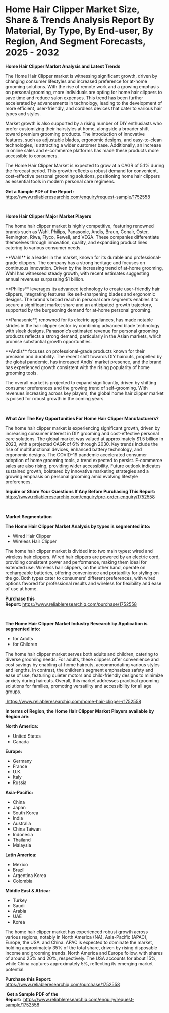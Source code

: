 <p><h1>Home Hair Clipper Market Size, Share & Trends Analysis Report By Material, By Type, By End-user, By Region, And Segment Forecasts, 2025 - 2032</h1></p><p><strong>Home Hair Clipper Market Analysis and Latest Trends</strong></p>
<p><p>The Home Hair Clipper market is witnessing significant growth, driven by changing consumer lifestyles and increased preference for at-home grooming solutions. With the rise of remote work and a growing emphasis on personal grooming, more individuals are opting for home hair clippers to save time and reduce salon expenses. This trend has been further accelerated by advancements in technology, leading to the development of more efficient, user-friendly, and cordless devices that cater to various hair types and styles.</p><p>Market growth is also supported by a rising number of DIY enthusiasts who prefer customizing their hairstyles at home, alongside a broader shift toward premium grooming products. The introduction of innovative features, such as adjustable blades, ergonomic designs, and easy-to-clean technologies, is attracting a wider customer base. Additionally, an increase in online sales and e-commerce platforms has made these products more accessible to consumers.</p><p>The Home Hair Clipper Market is expected to grow at a CAGR of 5.1% during the forecast period. This growth reflects a robust demand for convenient, cost-effective personal grooming solutions, positioning home hair clippers as essential tools in modern personal care regimens.</p></p>
<p><strong>Get a Sample PDF of the Report:&nbsp;</strong> <a href="https://www.reliableresearchiq.com/enquiry/request-sample/1752558?utm_campaign=2822&utm_medium=2&utm_source=Github&utm_content=ia&utm_term=17042025&utm_id=home-hair-clipper">https://www.reliableresearchiq.com/enquiry/request-sample/1752558</a></p>
<p>&nbsp;</p>
<p><strong>Home Hair Clipper Major Market Players</strong></p>
<p><p>The home hair clipper market is highly competitive, featuring renowned brands such as Wahl, Philips, Panasonic, Andis, Braun, Conair, Oster, Remington, Riwa, Flyco, Rewell, and VEGA. These companies differentiate themselves through innovation, quality, and expanding product lines catering to various consumer needs.</p><p>**Wahl** is a leader in the market, known for its durable and professional-grade clippers. The company has a strong heritage and focuses on continuous innovation. Driven by the increasing trend of at-home grooming, Wahl has witnessed steady growth, with recent estimates suggesting annual revenues surpassing $1 billion.</p><p>**Philips** leverages its advanced technology to create user-friendly hair clippers, integrating features like self-sharpening blades and ergonomic designs. The brand's broad reach in personal care segments enables it to secure a significant market share and an anticipated growth trajectory, supported by the burgeoning demand for at-home personal grooming.</p><p>**Panasonic**, renowned for its electric appliances, has made notable strides in the hair clipper sector by combining advanced blade technology with sleek designs. Panasonic’s estimated revenue for personal grooming products reflects a strong demand, particularly in the Asian markets, which promise substantial growth opportunities.</p><p>**Andis** focuses on professional-grade products known for their precision and durability. The recent shift towards DIY haircuts, propelled by the global pandemic, has increased Andis' market presence, and the brand has experienced growth consistent with the rising popularity of home grooming tools.</p><p>The overall market is projected to expand significantly, driven by shifting consumer preferences and the growing trend of self-grooming. With revenues increasing across key players, the global home hair clipper market is poised for robust growth in the coming years.</p></p>
<p>&nbsp;</p>
<p><strong>What Are The Key Opportunities For Home Hair Clipper Manufacturers?</strong></p>
<p><p>The home hair clipper market is experiencing significant growth, driven by increasing consumer interest in DIY grooming and cost-effective personal care solutions. The global market was valued at approximately $1.5 billion in 2023, with a projected CAGR of 6% through 2030. Key trends include the rise of multifunctional devices, enhanced battery technology, and ergonomic designs. The COVID-19 pandemic accelerated consumer adoption of home grooming tools, a trend expected to persist. E-commerce sales are also rising, providing wider accessibility. Future outlook indicates sustained growth, bolstered by innovative marketing strategies and a growing emphasis on personal grooming amid evolving lifestyle preferences.</p></p>
<p><strong>Inquire or Share Your Questions If Any Before Purchasing This Report:</strong> <a href="https://www.reliableresearchiq.com/enquiry/pre-order-enquiry/1752558?utm_campaign=2822&utm_medium=2&utm_source=Github&utm_content=ia&utm_term=17042025&utm_id=home-hair-clipper">https://www.reliableresearchiq.com/enquiry/pre-order-enquiry/1752558</a></p>
<p>&nbsp;</p>
<p><strong>Market Segmentation</strong></p>
<p><strong>The Home Hair Clipper Market Analysis by types is segmented into:</strong></p>
<p><ul><li>Wired Hair Clipper</li><li>Wireless Hair Clipper</li></ul></p>
<p><p>The home hair clipper market is divided into two main types: wired and wireless hair clippers. Wired hair clippers are powered by an electric cord, providing consistent power and performance, making them ideal for extended use. Wireless hair clippers, on the other hand, operate on rechargeable batteries, offering convenience and portability for styling on the go. Both types cater to consumers' different preferences, with wired options favored for professional results and wireless for flexibility and ease of use at home.</p></p>
<p><strong>Purchase this Report:&nbsp;</strong><a href="https://www.reliableresearchiq.com/purchase/1752558?utm_campaign=2822&utm_medium=2&utm_source=Github&utm_content=ia&utm_term=17042025&utm_id=home-hair-clipper">https://www.reliableresearchiq.com/purchase/1752558</a></p>
<p>&nbsp;</p>
<p><strong>The Home Hair Clipper Market Industry Research by Application is segmented into:</strong></p>
<p><ul><li>for Adults</li><li>for Children</li></ul></p>
<p><p>The home hair clipper market serves both adults and children, catering to diverse grooming needs. For adults, these clippers offer convenience and cost savings by enabling at-home haircuts, accommodating various styles and lengths. In contrast, the children’s segment emphasizes safety and ease of use, featuring quieter motors and child-friendly designs to minimize anxiety during haircuts. Overall, this market addresses practical grooming solutions for families, promoting versatility and accessibility for all age groups.</p></p>
<p><a href="https://www.reliableresearchiq.com/home-hair-clipper-r1752558?utm_campaign=2822&utm_medium=2&utm_source=Github&utm_content=ia&utm_term=17042025&utm_id=home-hair-clipper">&nbsp;https://www.reliableresearchiq.com/home-hair-clipper-r1752558</a></p>
<p><strong>In terms of Region, the Home Hair Clipper Market Players available by Region are:</strong></p>
<p>
    <p> <strong> North America: </strong>
        <ul>
            <li>United States</li>
            <li>Canada</li>
        </ul>
        </p> 
    <p> <strong> Europe: </strong>
        <ul>
            <li>Germany</li>
            <li>France</li>
            <li>U.K.</li>
            <li>Italy</li>
            <li>Russia</li>
        </ul>
        </p> 
    <p> <strong> Asia-Pacific: </strong>
        <ul>
            <li>China</li>
            <li>Japan</li>
            <li>South Korea</li>
            <li>India</li>
            <li>Australia</li>
            <li>China Taiwan</li>
            <li>Indonesia</li>
            <li>Thailand</li>
            <li>Malaysia</li>
        </ul>
        </p> 
    <p> <strong> Latin America: </strong>
        <ul>
            <li>Mexico</li>
            <li>Brazil</li>
            <li>Argentina Korea</li>
            <li>Colombia</li>
        </ul>
        </p> 
    <p> <strong> Middle East & Africa: </strong>
        <ul>
            <li>Turkey</li>
            <li>Saudi</li>
            <li>Arabia</li>
            <li>UAE</li>
            <li>Korea</li>
        </ul>
    </p>
    </p>
<p><p>The home hair clipper market has experienced robust growth across various regions, notably in North America (NA), Asia-Pacific (APAC), Europe, the USA, and China. APAC is expected to dominate the market, holding approximately 35% of the total share, driven by rising disposable income and grooming trends. North America and Europe follow, with shares of around 25% and 20%, respectively. The USA accounts for about 15%, while China captures approximately 5%, reflecting its emerging market potential.</p></p>
<p><strong>Purchase this Report: </strong><a href="https://www.reliableresearchiq.com/purchase/1752558?utm_campaign=2822&utm_medium=2&utm_source=Github&utm_content=ia&utm_term=17042025&utm_id=home-hair-clipper">https://www.reliableresearchiq.com/purchase/1752558</a></p>
<p>&nbsp;<strong>Get a Sample PDF of the Report:&nbsp;&nbsp;</strong><a href="https://www.reliableresearchiq.com/enquiry/request-sample/1752558?utm_campaign=2822&utm_medium=2&utm_source=Github&utm_content=ia&utm_term=17042025&utm_id=home-hair-clipper">https://www.reliableresearchiq.com/enquiry/request-sample/1752558</a></p>
<p><strong></strong></p>
<p><p></p><p></p><p></p></p>